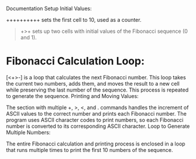 Documentation
Setup Initial Values:

++++++++++ sets the first cell to 10, used as a counter.
>+>+ sets up two cells with initial values of the Fibonacci sequence (0 and 1).

# Fibonacci Calculation Loop:

[<+>-] is a loop that calculates the next Fibonacci number.
This loop takes the current two numbers, adds them, and moves the result to a new cell while preserving the last number of the sequence.
This process is repeated to generate the sequence.
Printing and Moving Values:

The section with multiple +, >, <, and . commands handles the increment of ASCII values to the correct number and prints each Fibonacci number.
The program uses ASCII character codes to print numbers, so each Fibonacci number is converted to its corresponding ASCII character.
Loop to Generate Multiple Numbers:

The entire Fibonacci calculation and printing process is enclosed in a loop that runs multiple times to print the first 10 numbers of the sequence.
